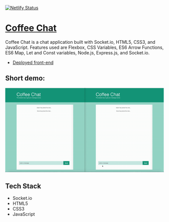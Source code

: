 [![Netlify Status](https://api.netlify.com/api/v1/badges/ed184cb6-6bde-41e2-a42d-a4cdaa5a546b/deploy-status)](https://app.netlify.com/sites/dorabelme/deploys)

# [Coffee Chat](https://coffee-chat-app.herokuapp.com/)

Coffee Chat is a chat application built with Socket.io, HTML5, CSS3, and JavaScript. Features used are Flexbox, CSS Variables, ES6 Arrow Functions, ES6 Map, Let and Const variables, Node.js, Express.js, and Socket.io.

- [Deployed front-end](https://coffee-chat-app.herokuapp.com/)

## Short demo:

<p align ="center">
<img src="./coffee-chat.gif" alt="chat demo">
</p>

## Tech Stack

- Socket.io
- HTML5
- CSS3
- JavaScript
